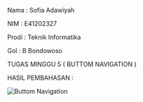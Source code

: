Nama  : Sofia Adawiyah

NIM   : E41202327

Prodi : Teknik Informatika

Gol   : B Bondowoso

TUGAS MINGGU 5 ( BUTTOM NAVIGATION )

HASIL PEMBAHASAN :

![Buttom Navigation](https://user-images.githubusercontent.com/80673338/137072933-56c45815-513a-4d47-bb9a-8a5a99e939e8.png)
